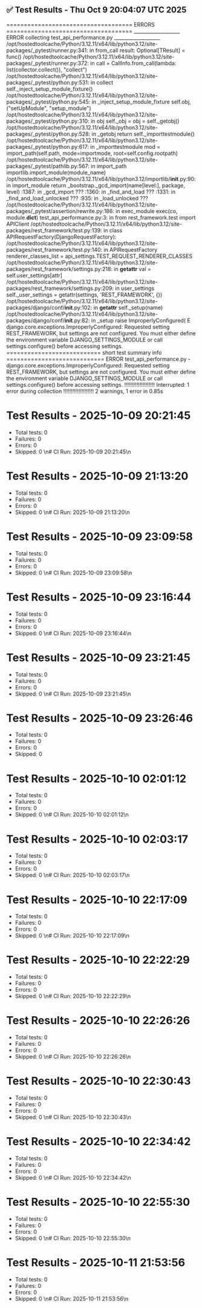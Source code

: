 ## ✅ Test Results - Thu Oct  9 20:04:07 UTC 2025


==================================== ERRORS ====================================
___________________ ERROR collecting test_api_performance.py ___________________
/opt/hostedtoolcache/Python/3.12.11/x64/lib/python3.12/site-packages/_pytest/runner.py:341: in from_call
    result: Optional[TResult] = func()
/opt/hostedtoolcache/Python/3.12.11/x64/lib/python3.12/site-packages/_pytest/runner.py:372: in <lambda>
    call = CallInfo.from_call(lambda: list(collector.collect()), "collect")
/opt/hostedtoolcache/Python/3.12.11/x64/lib/python3.12/site-packages/_pytest/python.py:531: in collect
    self._inject_setup_module_fixture()
/opt/hostedtoolcache/Python/3.12.11/x64/lib/python3.12/site-packages/_pytest/python.py:545: in _inject_setup_module_fixture
    self.obj, ("setUpModule", "setup_module")
/opt/hostedtoolcache/Python/3.12.11/x64/lib/python3.12/site-packages/_pytest/python.py:310: in obj
    self._obj = obj = self._getobj()
/opt/hostedtoolcache/Python/3.12.11/x64/lib/python3.12/site-packages/_pytest/python.py:528: in _getobj
    return self._importtestmodule()
/opt/hostedtoolcache/Python/3.12.11/x64/lib/python3.12/site-packages/_pytest/python.py:617: in _importtestmodule
    mod = import_path(self.path, mode=importmode, root=self.config.rootpath)
/opt/hostedtoolcache/Python/3.12.11/x64/lib/python3.12/site-packages/_pytest/pathlib.py:567: in import_path
    importlib.import_module(module_name)
/opt/hostedtoolcache/Python/3.12.11/x64/lib/python3.12/importlib/__init__.py:90: in import_module
    return _bootstrap._gcd_import(name[level:], package, level)
<frozen importlib._bootstrap>:1387: in _gcd_import
    ???
<frozen importlib._bootstrap>:1360: in _find_and_load
    ???
<frozen importlib._bootstrap>:1331: in _find_and_load_unlocked
    ???
<frozen importlib._bootstrap>:935: in _load_unlocked
    ???
/opt/hostedtoolcache/Python/3.12.11/x64/lib/python3.12/site-packages/_pytest/assertion/rewrite.py:186: in exec_module
    exec(co, module.__dict__)
test_api_performance.py:3: in <module>
    from rest_framework.test import APIClient
/opt/hostedtoolcache/Python/3.12.11/x64/lib/python3.12/site-packages/rest_framework/test.py:139: in <module>
    class APIRequestFactory(DjangoRequestFactory):
/opt/hostedtoolcache/Python/3.12.11/x64/lib/python3.12/site-packages/rest_framework/test.py:140: in APIRequestFactory
    renderer_classes_list = api_settings.TEST_REQUEST_RENDERER_CLASSES
/opt/hostedtoolcache/Python/3.12.11/x64/lib/python3.12/site-packages/rest_framework/settings.py:218: in __getattr__
    val = self.user_settings[attr]
/opt/hostedtoolcache/Python/3.12.11/x64/lib/python3.12/site-packages/rest_framework/settings.py:209: in user_settings
    self._user_settings = getattr(settings, 'REST_FRAMEWORK', {})
/opt/hostedtoolcache/Python/3.12.11/x64/lib/python3.12/site-packages/django/conf/__init__.py:102: in __getattr__
    self._setup(name)
/opt/hostedtoolcache/Python/3.12.11/x64/lib/python3.12/site-packages/django/conf/__init__.py:82: in _setup
    raise ImproperlyConfigured(
E   django.core.exceptions.ImproperlyConfigured: Requested setting REST_FRAMEWORK, but settings are not configured. You must either define the environment variable DJANGO_SETTINGS_MODULE or call settings.configure() before accessing settings.
=========================== short test summary info ============================
ERROR test_api_performance.py - django.core.exceptions.ImproperlyConfigured: Requested setting REST_FRAMEWORK, but settings are not configured. You must either define the environment variable DJANGO_SETTINGS_MODULE or call settings.configure() before accessing settings.
!!!!!!!!!!!!!!!!!!!! Interrupted: 1 error during collection !!!!!!!!!!!!!!!!!!!!
2 warnings, 1 error in 0.85s


# Test Results - 2025-10-09 20:21:45

- Total tests: 0
- Failures: 0
- Errors: 0
- Skipped: 0
\n# CI Run: 2025-10-09 20:21:45\n

# Test Results - 2025-10-09 21:13:20

- Total tests: 0
- Failures: 0
- Errors: 0
- Skipped: 0
\n# CI Run: 2025-10-09 21:13:20\n

# Test Results - 2025-10-09 23:09:58

- Total tests: 0
- Failures: 0
- Errors: 0
- Skipped: 0
\n# CI Run: 2025-10-09 23:09:58\n

# Test Results - 2025-10-09 23:16:44

- Total tests: 0
- Failures: 0
- Errors: 0
- Skipped: 0
\n# CI Run: 2025-10-09 23:16:44\n

# Test Results - 2025-10-09 23:21:45

- Total tests: 0
- Failures: 0
- Errors: 0
- Skipped: 0
\n# CI Run: 2025-10-09 23:21:45\n

# Test Results - 2025-10-09 23:26:46

- Total tests: 0
- Failures: 0
- Errors: 0
- Skipped: 0

# Test Results - 2025-10-10 02:01:12

- Total tests: 0
- Failures: 0
- Errors: 0
- Skipped: 0
\n# CI Run: 2025-10-10 02:01:12\n

# Test Results - 2025-10-10 02:03:17

- Total tests: 0
- Failures: 0
- Errors: 0
- Skipped: 0
\n# CI Run: 2025-10-10 02:03:17\n

# Test Results - 2025-10-10 22:17:09

- Total tests: 0
- Failures: 0
- Errors: 0
- Skipped: 0
\n# CI Run: 2025-10-10 22:17:09\n

# Test Results - 2025-10-10 22:22:29

- Total tests: 0
- Failures: 0
- Errors: 0
- Skipped: 0
\n# CI Run: 2025-10-10 22:22:29\n

# Test Results - 2025-10-10 22:26:26

- Total tests: 0
- Failures: 0
- Errors: 0
- Skipped: 0
\n# CI Run: 2025-10-10 22:26:26\n

# Test Results - 2025-10-10 22:30:43

- Total tests: 0
- Failures: 0
- Errors: 0
- Skipped: 0
\n# CI Run: 2025-10-10 22:30:43\n

# Test Results - 2025-10-10 22:34:42

- Total tests: 0
- Failures: 0
- Errors: 0
- Skipped: 0
\n# CI Run: 2025-10-10 22:34:42\n

# Test Results - 2025-10-10 22:55:30

- Total tests: 0
- Failures: 0
- Errors: 0
- Skipped: 0
\n# CI Run: 2025-10-10 22:55:30\n

# Test Results - 2025-10-11 21:53:56

- Total tests: 0
- Failures: 0
- Errors: 0
- Skipped: 0
\n# CI Run: 2025-10-11 21:53:56\n
